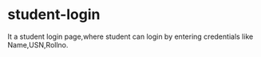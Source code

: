 # student-login
It a student login page,where student can login by entering credentials like Name,USN,Rollno.
